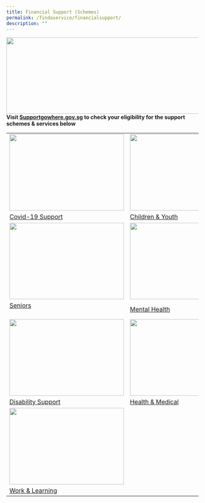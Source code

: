 ```yaml
---
title: Financial Support (Schemes)
permalink: /findaservice/financialsupport/
description: ""
---
```

<img src="https://supportgowhere.life.gov.sg/static/Support-5f313b89.svg" style="height:200px;width:1000px">
<b>Visit <a href="https://supportgowhere.life.gov.sg/">Supportgowhere.gov.sg</a> to check your eligibility for the support schemes &amp; services below</b>
<p>

<table>
	<tbody><tr>
		<td><img src="https://supportgowhere.life.gov.sg/static/Covid19-530b1ec0.svg" style="height:200px;width:300px"></td>
		<td><img src="https://supportgowhere.life.gov.sg/static/Childcare-3376110b.svg" style="height:200px;width:220px"></td>
		<td><img src="https://supportgowhere.life.gov.sg/static/FamiliesParenting-0efdc60a.svg" style="height:200px;width:300px"></td>
	</tr>
	<tr>
		<td><a href="https://supportgowhere.life.gov.sg/categories/covid-19">Covid-19 Support</a><br></td>
		<td><a href="https://supportgowhere.life.gov.sg/categories/children-youth">Children &amp; Youth</a><br></td>
		<td><a href="https://supportgowhere.life.gov.sg/categories/families-and-parenting"> Families &amp; Parenting</a><br></td></tr>
<tr>
		<td><img src="https://supportgowhere.life.gov.sg/static/Seniors-c34f6e4b.svg" style="height:200px;width:300px"></td>
		<td><img src="https://supportgowhere.life.gov.sg/static/MentalHealth-2c644d74.svg" style="height:200px;width:220px"></td>
		<td><img src="https://supportgowhere.life.gov.sg/static/Financial-5d84d4c0.svg" style="height:200px;width:300px"></td>
	</tr>
<tr>
		<td><a href="https://supportgowhere.life.gov.sg/categories/seniors">Seniors</a><br><br></td> 
		<td><a href="https://supportgowhere.life.gov.sg/categories/mental-health">Mental Health</a><br></td>
		<td><a href="https://supportgowhere.life.gov.sg/categories/financial"> Financial Support</a><br>
	</td></tr>
<tr>
		<td><img src="https://supportgowhere.life.gov.sg/static/Disability-575c29b9.svg" style="height:200px;width:300px"></td>
		<td><img src="https://supportgowhere.life.gov.sg/static/Healthcare-462af04e.svg" style="height:200px;width:220px"></td>
		<td><img src="https://supportgowhere.life.gov.sg/static/Housing-5feea8ac.svg" style="height:200px;width:300px"></td>
	</tr>
<tr>
		<td><a href="https://supportgowhere.life.gov.sg/categories/disability">Disability Support</a><br></td>
		<td><a href="https://supportgowhere.life.gov.sg/categories/health-medical">Health &amp; Medical</a><br></td>
		<td><a href="https://supportgowhere.life.gov.sg/categories/housing-shelter"> Housing &amp; Shelter</a><br>
			</td></tr>
	<tr>
		<td><img src="https://supportgowhere.life.gov.sg/static/Work-c350c5f2.svg" style="height:200px;width:300px"></td>
	</tr>
	<tr>
		<td><a href="https://supportgowhere.life.gov.sg/categories/work-learning">Work &amp; Learning</a><br>
			</td></tr>			
</tbody></table></p>